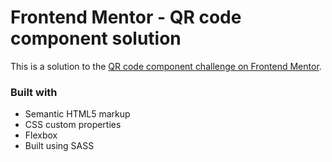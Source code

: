 # Frontend Mentor - QR code component solution

This is a solution to the [QR code component challenge on Frontend Mentor](https://www.frontendmentor.io/challenges/qr-code-component-iux_sIO_H). 

### Built with

- Semantic HTML5 markup
- CSS custom properties
- Flexbox
- Built using SASS


